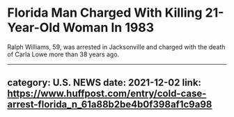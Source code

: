 # Florida Man Charged With Killing 21-Year-Old Woman In 1983

Ralph Williams, 59, was arrested in Jacksonville and charged with the death of Carla Lowe more than 38 years ago.

---
category: U.S. NEWS
date: 2021-12-02
link: https://www.huffpost.com/entry/cold-case-arrest-florida_n_61a88b2be4b0f398af1c9a98
---
